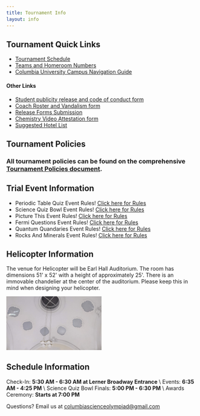 ```yaml
---
title: Tournament Info
layout: info
---
```


## **Tournament Quick Links**

-   [Tournament Schedule](https://docs.google.com/spreadsheets/d/1QZvuqBBnfoW_F3HZosSXDci9YwmJ8677YF3D7mbyIHA/edit?usp=sharing)
-   [Teams and Homeroom Numbers](https://docs.google.com/spreadsheets/d/187Y4JQOhtxhCaDNKDSI3ByMmsvfmC56bgT5k7hTEDA4/edit?usp=sharing)
-   [Columbia University Campus Navigation Guide](https://docs.google.com/document/d/1CtxgVkWIwmtXUkV5Uz2SpwcrXxMwabE0QgLoCO_wjzI/edit?usp=sharing)

#### Other Links

-   [Student publicity release and code of conduct form](https://drive.google.com/file/d/1-131tYmP8PPzylr3VeXhTCcMi_suMYJA/view?usp=sharing)
-   [Coach Roster and Vandalism form](https://drive.google.com/file/d/1MOoaA0ErxXpBPtz-NxVYq-dnQFEeRszN/view?usp=sharing)
-   [Release Forms Submission](https://docs.google.com/forms/d/e/1FAIpQLSel10XS70Pr1NO2oyUAcdzz2XtQuk1lnsl-5XutxVslIHTziQ/viewform?usp=sf_link)
-   [Chemistry Video Attestation form](https://docs.google.com/forms/d/e/1FAIpQLSepM3v1yWE8oy7Q13W_C2fMoTk_CbZ6oO9ZWx3KKHccMcoNbw/viewform?usp=sf_link)
-   [Suggested Hotel List](https://docs.google.com/document/d/13x8-e_ObBGzqwf_jNJZJemF-4yKcnkfd5F1fo4pB5eM/edit?usp=sharing)

## **Tournament Policies**

### All tournament policies can be found on the comprehensive [Tournament Policies document](https://docs.google.com/document/d/1IlFknsVw8fpRdTKfAQwndK7F_FJkamlgDfGZhB3m3Fs/edit?usp=sharing).

## Trial Event Information

-   Periodic Table Quiz Event Rules! [Click here for Rules](https://docs.google.com/document/d/1FJ2al9GpvckfrGTmrC3XqEVGtrlCHgv0q48Q1ueMV9Y/edit?usp=sharing)
-   Science Quiz Bowl Event Rules! [Click here for Rules](https://docs.google.com/document/d/1n75HFtPcuURw4dRdZKRhk1AfoW87i42JSpHX4EOUWqw/edit?usp=sharing)
-   Picture This Event Rules! [Click here for Rules](https://drive.google.com/file/d/15VBWg69RdOoy1lnkt4-ha3JwvseQCSOK/view?usp=sharing)
-   Fermi Questions Event Rules! [Click here for Rules](https://drive.google.com/file/d/1RQQ4DyF8_o6XMYdUEKAVoIyrVvVdVx5r/view?usp=sharing)
-   Quantum Quandaries Event Rules! [Click here for Rules](https://docs.google.com/document/d/1xESli1rf_g9-pRzX10eqH3kBlfPQcBxCt6mCIw5WM44/edit?usp=drive_link)
-   Rocks And Minerals Event Rules! [Click here for Rules](https://drive.google.com/file/d/1TyTWqIlGqNmzfwgim7AX_9ReQn_Q8VeB/view?usp=sharing)

## Helicopter Information

The venue for Helicopter will be Earl Hall Auditorium. The room has dimensions 51' x 52' with a height of approximately 25'. There is an immovable chandelier at the center of the auditorium. Please keep this in mind when designing your helicopter.

<img src="/assets/images/CU%20Science%20Olympiad%202025%20-%20Earl%20Hall%20-%20Ceiling.jpg" alt="celing picture" width="50%"/>

## Schedule Information

Check-In: **5:30 AM - 6:30 AM at Lerner Broadway Entrance** \\
Events: **6:35 AM - 4:25 PM** \\
Science Quiz Bowl Finals: **5:00 PM - 6:30 PM** \\
Awards Ceremony: **Starts at 7:00 PM**

Questions? Email us at [columbiascienceolympiad@gmail.com](mailto:columbiascienceolympiad@gmail.com?)
